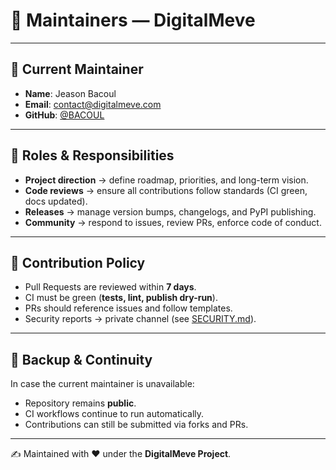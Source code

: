 # 👥 Maintainers — DigitalMeve

---

## 🔑 Current Maintainer

- **Name**: Jeason Bacoul  
- **Email**: contact@digitalmeve.com  
- **GitHub**: [@BACOUL](https://github.com/BACOUL)  

---

## 📌 Roles & Responsibilities

- **Project direction** → define roadmap, priorities, and long-term vision.  
- **Code reviews** → ensure all contributions follow standards (CI green, docs updated).  
- **Releases** → manage version bumps, changelogs, and PyPI publishing.  
- **Community** → respond to issues, review PRs, enforce code of conduct.  

---

## 📜 Contribution Policy

- Pull Requests are reviewed within **7 days**.  
- CI must be green (**tests, lint, publish dry-run**).  
- PRs should reference issues and follow templates.  
- Security reports → private channel (see [SECURITY.md](SECURITY.md)).  

---

## 🔄 Backup & Continuity

In case the current maintainer is unavailable:

- Repository remains **public**.  
- CI workflows continue to run automatically.  
- Contributions can still be submitted via forks and PRs.  

---

✍️ Maintained with ❤️ under the **DigitalMeve Project**.
